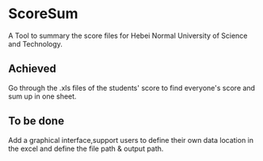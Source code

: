 # ScoreSum
A Tool  to summary the score files for Hebei Normal University of Science and Technology.


## Achieved
Go through the .xls files of the students' score to find everyone's score and sum up in one sheet.


## To be done
Add a graphical interface,support users to define their own data location in the excel and define the file path & output path.
